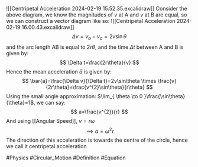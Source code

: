 ![[Centripetal Acceleration 2024-02-19 15.52.35.excalidraw]]
Consider the above diagram, we know the magnitudes of $v$ at A and $v$ at B are equal, so we can construct a vector diagram like so:
![[Centripetal Acceleration 2024-02-19 16.00.43.excalidraw]]
$$
\Delta v=v_{b}-v_{a}=2v\sin\theta
$$
and the arc length AB is equal to $2r\theta$, and the time $\Delta t$ between A and B is given by:
$$
\Delta t=\frac{2r\theta}{v}
$$
Hence the mean acceleration $\bar{a}$ is given by:
$$
\bar{a}=\frac{\Delta v}{\Delta t}=2v\sin\theta \times \frac{v}{2r\theta}=\frac{v^{2}\sin\theta}{r\theta}
$$
Using the small angle approximation: $\lim_{ \theta \to 0 }\frac{\sin\theta}{\theta}=1$, we can say:
$$
a=\frac{v^{2}}{r}
$$
And using [[Angular Speed]], $v=r\omega$
$$
\implies a=\omega^{2}r
$$
The direction of this acceleration is towards the centre of the circle, hence we call it centripetal acceleration

#Physics #Circular_Motion #Definition #Equation
